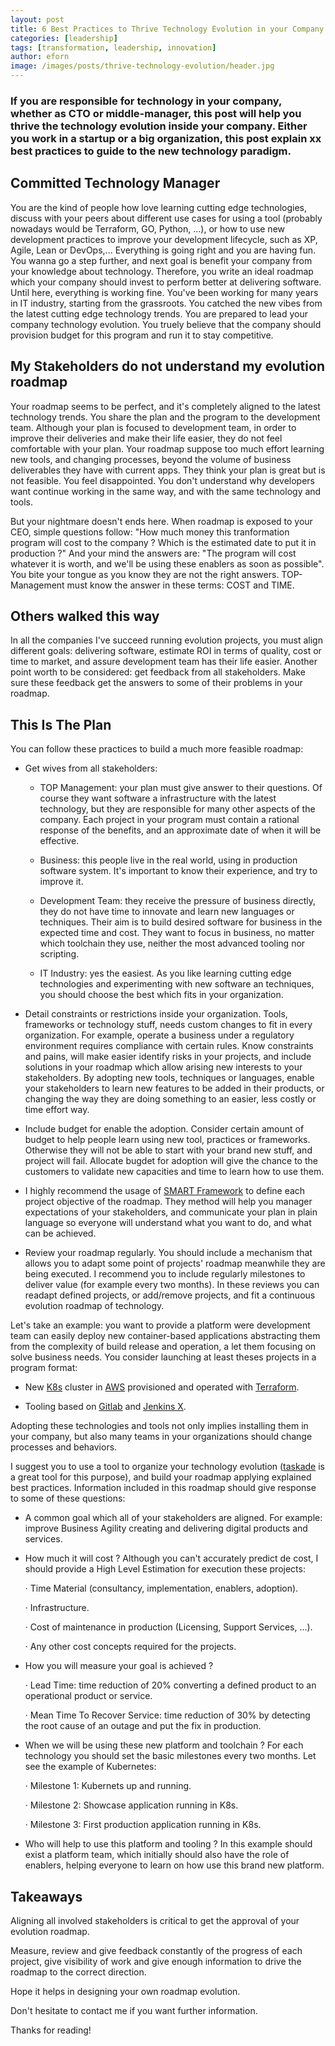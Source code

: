 ```yaml
---
layout: post
title: 6 Best Practices to Thrive Technology Evolution in your Company
categories: [leadership]
tags: [transformation, leadership, innovation]
author: eforn
image: /images/posts/thrive-technology-evolution/header.jpg
---
```


### If you are responsible for technology in your company, whether as CTO or middle-manager, this post will help you thrive the technology evolution inside your company. Either you work in a startup or a big organization, this post explain xx best practices to guide to the new technology paradigm.

## Committed Technology Manager

You are the kind of people how love learning cutting edge technologies, discuss with your peers about different use cases for using a tool (probably nowadays would be Terraform, GO, Python, ...), or how to use new development practices to improve your development lifecycle, such as XP, Agile, Lean or DevOps,... Everything is going right and you are having fun. You wanna go a step further, and next goal is benefit your company from your knowledge about technology. Therefore, you write an ideal roadmap which your company should invest to perform better at delivering software. Until here, everything is working fine. You've been working for many years in IT industry, starting from the grassroots. You catched the new vibes from the latest cutting edge technology trends. You are prepared to lead your company technology evolution. You truely believe that the company should provision budget for this program and run it to stay competitive.

## My Stakeholders do not understand my evolution roadmap

Your roadmap seems to be perfect, and it's completely aligned to the latest technology trends. You share the plan and the program to the development team. Although your plan is focused to development team, in order to improve their deliveries and make their life easier, they do not feel comfortable with your plan. Your roadmap suppose too much effort learning new tools, and changing processes, beyond the volume of business deliverables they have with current apps. They think your plan is great but is not feasible. You feel disappointed. You don't understand why developers want continue working in the same way, and with the same technology and tools.

But your nightmare doesn't ends here. When roadmap is exposed to your CEO, simple questions follow: "How much money this tranformation program will cost to the company ? Which is the estimated date to put it in production ?" And your mind the answers are: "The program will cost whatever it is worth, and we'll be using these enablers as soon as possible". You bite your tongue as you know they are not the right answers. TOP-Management must know the answer in these terms: COST and TIME.

## Others walked this way

In all the companies I've succeed running evolution projects, you must align different goals: delivering software, estimate ROI in terms of quality, cost or time to market, and assure development team has their life easier. Another point worth to be considered: get feedback from all stakeholders. Make sure these feedback get the answers to some of their problems in your roadmap.

## This Is The Plan

You can follow these practices to build a much more feasible roadmap:

- Get wives from all stakeholders:

    * TOP Management: your plan must give answer to their questions. Of course they want software a infrastructure with the latest technology, but they are responsible for many other aspects of the company. Each project in your program must contain a rational response of the benefits, and an approximate date of when it will be effective.

    * Business: this people live in the real world, using in production software system. It's important to know their experience, and try to improve it.

    * Development Team: they receive the pressure of business directly, they do not have time to innovate and learn new languages or techniques. Their aim is to build desired software for business in the expected time and cost. They want to focus in business, no matter which toolchain they use, neither the most advanced tooling nor scripting.

    * IT Industry: yes the easiest. As you like learning cutting edge technologies and experimenting with new software an techniques, you should choose the best which fits in your organization. 

- Detail constraints or restrictions inside your organization. Tools, frameworks or technology stuff, needs custom changes to fit in every organization. For example, operate a business under a regulatory environment requires compliance with certain rules. Know constraints and pains, will make easier identify risks in your projects, and include solutions in your roadmap which allow arising new interests to your stakeholders. By adopting new tools, techniques or languages, enable your stakeholders to learn new features to be added in their products, or changing the way they are doing something to an easier, less costly or time effort way.

- Include budget for enable the adoption. Consider certain amount of budget to help people learn using new tool, practices or frameworks. Otherwise they will not be able to start with your brand new stuff, and project will fail. Allocate bugdet for adoption will give the chance to the customers to validate new capacities and time to learn how to use them.

- I highly recommend the usage of [SMART Framework](https://thedigitalprojectmanager.com/project-objectives/) to define each project objective of the roadmap. They method will help you manager expectations of your stakeholders, and communicate your plan in plain language so everyone will understand what you want to do, and what can be achieved.

- Review your roadmap regularly. You should include a mechanism that allows you to adapt some point of projects' roadmap meanwhile they are being executed. I recommend you to include regularly milestones to deliver value (for example every two months). In these reviews you can readapt defined projects, or add/remove projects, and fit a continuous evolution roadmap of technology.

Let's take an example: you want to provide a platform were development team can easily deploy new container-based applications abstracting them from the complexity of build release and operation, a let them focusing on solve business needs. You consider launching at least theses projects in a program format:

- New [K8s](https://kubernetes.io/) cluster in [AWS](https://aws.amazon.com/) provisioned and operated with [Terraform](https://www.terraform.io/).

- Tooling based on [Gitlab](https://about.gitlab.com/) and [Jenkins X](https://jenkins-x.io/).

Adopting these technologies and tools not only implies installing them in your company, but also many teams in your organizations should change processes and behaviors.

I suggest you to use a tool to organize your technology evolution ([taskade](https://www.taskade.com/) is a great tool for this purpose), and build your roadmap applying explained best practices. Information included in this roadmap should give response to some of these questions:

- A common goal which all of your stakeholders are aligned. For example: improve Business Agility creating and delivering digital products and services.

- How much it will cost ? Although you can't accurately predict de cost, I should provide a High Level Estimation for execution these projects:

    · Time Material (consultancy, implementation, enablers, adoption).

    · Infrastructure.

    · Cost of maintenance in production (Licensing, Support Services, ...).

    · Any other cost concepts required for the projects.

- How you will measure your goal is achieved ?

    · Lead Time: time reduction of 20% converting a defined product to an operational product or service.

    · Mean Time To Recover Service: time reduction of 30% by detecting the root cause of an outage and put the fix in production.

- When we will be using these new platform and toolchain ? For each technology you should set the basic milestones every two months. Let see the example of Kubernetes:

    · Milestone 1: Kubernets up and running.

    · Milestone 2: Showcase application running in K8s.

    · Milestone 3: First production application running in K8s.

- Who will help to use this platform and tooling ? In this example should exist a platform team, which initially should also have the role of enablers, helping everyone to learn on how use this brand new platform.

## Takeaways

Aligning all involved stakeholders is critical to get the approval of your evolution roadmap.

Measure, review and give feedback constantly of the progress of each project, give visibility of work and give enough information to drive the roadmap to the correct direction.

Hope it helps in designing your own roadmap evolution.

Don't hesitate to contact me if you want further information.

Thanks for reading!